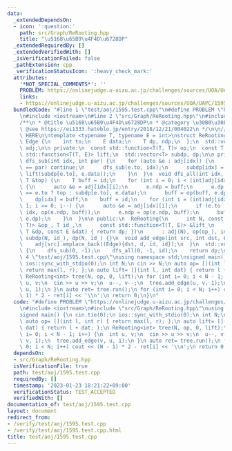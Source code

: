 ```yaml
---
data:
  _extendedDependsOn:
  - icon: ':question:'
    path: src/Graph/ReRooting.hpp
    title: "\u5168\u65B9\u4F4D\u6728DP"
  _extendedRequiredBy: []
  _extendedVerifiedWith: []
  _isVerificationFailed: false
  _pathExtension: cpp
  _verificationStatusIcon: ':heavy_check_mark:'
  attributes:
    '*NOT_SPECIAL_COMMENTS*': ''
    PROBLEM: https://onlinejudge.u-aizu.ac.jp/challenges/sources/UOA/UAPC/1595
    links:
    - https://onlinejudge.u-aizu.ac.jp/challenges/sources/UOA/UAPC/1595
  bundledCode: "#line 1 \"test/aoj/1595.test.cpp\"\n#define PROBLEM \"https://onlinejudge.u-aizu.ac.jp/challenges/sources/UOA/UAPC/1595\"\
    \n#include <iostream>\n#line 2 \"src/Graph/ReRooting.hpp\"\n#include <bits/stdc++.h>\n\
    /**\n * @title \u5168\u65B9\u4F4D\u6728DP\n * @category \u30B0\u30E9\u30D5\n *\
    \ @see https://ei1333.hateblo.jp/entry/2018/12/21/004022\n */\n\n// BEGIN CUT\
    \ HERE\n\ntemplate <typename T, typename E = int>\nstruct ReRooting {\n  struct\
    \ Edge {\n    int to;\n    E data;\n    T dp, ndp;\n  };\n  std::vector<std::vector<Edge>>\
    \ adj;\n\n private:\n  const std::function<T(T, T)> op;\n  const T id;\n  const\
    \ std::function<T(T, E)> lift;\n  std::vector<T> subdp, dp;\n\n private:\n  void\
    \ dfs_sub(int idx, int par) {\n    for (auto &e : adj[idx]) {\n      if (e.to\
    \ == par) continue;\n      dfs_sub(e.to, idx);\n      subdp[idx] = op(subdp[idx],\
    \ lift(subdp[e.to], e.data));\n    }\n  }\n  void dfs_all(int idx, int par, const\
    \ T &top) {\n    T buff = id;\n    for (int i = 0; i < (int)adj[idx].size(); i++)\
    \ {\n      auto &e = adj[idx][i];\n      e.ndp = buff;\n      e.dp = lift(par\
    \ == e.to ? top : subdp[e.to], e.data);\n      buff = op(buff, e.dp);\n    }\n\
    \    dp[idx] = buff;\n    buff = id;\n    for (int i = (int)adj[idx].size() -\
    \ 1; i >= 0; i--) {\n      auto &e = adj[idx][i];\n      if (e.to != par) dfs_all(e.to,\
    \ idx, op(e.ndp, buff));\n      e.ndp = op(e.ndp, buff);\n      buff = op(buff,\
    \ e.dp);\n    }\n  }\n\n public:\n  ReRooting(\n      int N, const std::function<T(T,\
    \ T)> &op_, T id_,\n      const std::function<T(T, E)> &lift_\n      = [](const\
    \ T &dp, const E &dat) { return dp; })\n      : adj(N), op(op_), id(id_), lift(lift_),\
    \ subdp(N, id_), dp(N, id_) {}\n  void add_edge(int src, int dst, E d = E()) {\n\
    \    adj[src].emplace_back((Edge){dst, d, id, id});\n  }\n  std::vector<T> run()\
    \ {\n    dfs_sub(0, -1);\n    dfs_all(0, -1, id);\n    return dp;\n  }\n};\n#line\
    \ 4 \"test/aoj/1595.test.cpp\"\nusing namespace std;\nsigned main() {\n cin.tie(0);\n\
    \ ios::sync_with_stdio(0);\n int N;\n cin >> N;\n auto op= [](int l, int r) {\
    \ return max(l, r); };\n auto lift= [](int l, int dat) { return l + dat; };\n\
    \ ReRooting<int> tree(N, op, 0, lift);\n for (int i= 0; i < N - 1; i++) {\n  int\
    \ u, v;\n  cin >> u >> v;\n  u--, v--;\n  tree.add_edge(u, v, 1);\n  tree.add_edge(v,\
    \ u, 1);\n }\n auto ret= tree.run();\n for (int i= 0; i < N; i++) cout << (N -\
    \ 1) * 2 - ret[i] << '\\n';\n return 0;\n}\n"
  code: "#define PROBLEM \"https://onlinejudge.u-aizu.ac.jp/challenges/sources/UOA/UAPC/1595\"\
    \n#include <iostream>\n#include \"src/Graph/ReRooting.hpp\"\nusing namespace std;\n\
    signed main() {\n cin.tie(0);\n ios::sync_with_stdio(0);\n int N;\n cin >> N;\n\
    \ auto op= [](int l, int r) { return max(l, r); };\n auto lift= [](int l, int\
    \ dat) { return l + dat; };\n ReRooting<int> tree(N, op, 0, lift);\n for (int\
    \ i= 0; i < N - 1; i++) {\n  int u, v;\n  cin >> u >> v;\n  u--, v--;\n  tree.add_edge(u,\
    \ v, 1);\n  tree.add_edge(v, u, 1);\n }\n auto ret= tree.run();\n for (int i=\
    \ 0; i < N; i++) cout << (N - 1) * 2 - ret[i] << '\\n';\n return 0;\n}"
  dependsOn:
  - src/Graph/ReRooting.hpp
  isVerificationFile: true
  path: test/aoj/1595.test.cpp
  requiredBy: []
  timestamp: '2023-01-23 18:21:22+09:00'
  verificationStatus: TEST_ACCEPTED
  verifiedWith: []
documentation_of: test/aoj/1595.test.cpp
layout: document
redirect_from:
- /verify/test/aoj/1595.test.cpp
- /verify/test/aoj/1595.test.cpp.html
title: test/aoj/1595.test.cpp
---
```

